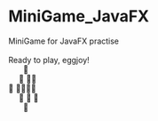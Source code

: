 # MiniGame_JavaFX

MiniGame for JavaFX practise <br /> <br />
Ready to play, eggjoy! <br />
&ensp; &nbsp; &nbsp; :egg: <br />
&ensp; &nbsp; :egg: :egg::egg: <br />
:egg: :egg::egg::egg::egg: <br />
&ensp; &nbsp; :egg: :egg: :egg: <br />
&ensp; &nbsp; &nbsp; :egg: <br />
